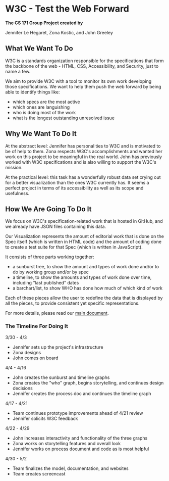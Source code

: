# W3C - Test the Web Forward

**The CS 171 Group Project created by**

Jennifer Le Hegaret, Zona Kostic, and John Greeley


## What We Want To Do

W3C is a standards organization responsible for the specifications that form the backbone of the web - HTML, CSS, Accessibility, and Security, just to name a few.

We aim to provide W3C with a tool to monitor its own work developing those specifications.  We want to help them push the web forward by being able to identify things like:
* which specs are the most active
* which ones are languishing
* who is doing most of the work
* what is the longest outstanding unresolved issue


## Why We Want To Do It

At the abstract level:  Jennifer has personal ties to W3C and is motivated to be of help to them.  Zona respects W3C's accomplishments and wanted her work on this project to be meaningful in the real world.  John has previously worked with W3C specifications and is also willing to support the W3C's mission.

At the practical level:  this task has a wonderfully robust data set crying out for a better visualization than the ones W3C currently has.  It seems a perfect project in terms of its accessibility as well as its scope and usefulness.

## How We Are Going To Do It

We focus on W3C's specification-related work that is hosted in GitHub, and we already have JSON files containing this data.

Our Visualization represents the amount of editorial work that is done on the Spec itself (which is written in HTML code) and the amount of coding done to create a test suite for that Spec (which is written in JavaScript).

It consists of three parts working together:

* a sunburst tree, to show the amount and types of work done and/or to do by working group and/or by spec
* a timeline, to show the amounts and types of work done over time, including "last published" dates
* a barchart/list, to show WHO has done how much of which kind of work

Each of these pieces allow the user to redefine the data that is displayed by all the pieces, to provide consistent yet specific representations.

For more details, please read our [main document](/process_doc/toc.md).

### The Timeline For Doing It

3/30 - 4/3
* Jennifer sets up the project's infrastructure
* Zona designs
* John comes on board

4/4 - 4/16
* John creates the sunburst and timeline graphs
* Zona creates the "who" graph, begins storytelling, and continues design decisions
* Jennifer creates the process doc and continues the timeline graph

4/17 - 4/21
* Team continues prototype improvements ahead of 4/21 review
* Jennifer solicits W3C feedback

4/22 - 4/29
* John increases interactivity and functionality of the three graphs
* Zona works on storytelling features and overall look
* Jennifer works on process document and code as is most helpful

4/30 - 5/2
* Team finalizes the model, documentation, and websites
* Team creates screencast


